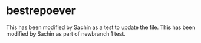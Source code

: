 # bestrepoever 
This has been modified by Sachin as a test to update the file.
This has been modified by Sachin as part of newbranch 1 test. 
